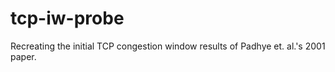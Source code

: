 # tcp-iw-probe
Recreating the initial TCP congestion window results of Padhye et. al.'s 2001 paper.
